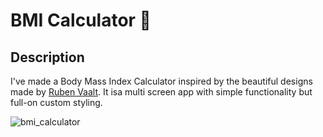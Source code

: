 


# BMI Calculator 💪



## Description 

I've made a Body Mass Index Calculator inspired by the beautiful designs made by [Ruben Vaalt](https://dribbble.com/shots/4585382-Simple-BMI-Calculator). It isa multi screen app with simple functionality but full-on custom styling. 

![bmi_calculator](https://user-images.githubusercontent.com/22673213/87799572-35566180-c86f-11ea-81c9-fb489a846394.gif)

